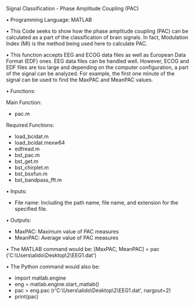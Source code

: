 Signal Classification - Phase Amplitude Coupling (PAC)


•	Programming Language: MATLAB

•	This Code seeks to show how the phase amplitude coupling (PAC) can be calculated as a part of the classification of brain signals. In fact, Modulation Index (MI) is the method being used here to calculate PAC.

•	This function accepts EEG and ECOG data files as well as European Data Format (EDF) ones. 
EEG data files can be handled well. However, ECOG and EDF files are too large and depending on the computer configuration, a part of the signal can be analyzed. For example, the first one minute of the signal can be used to find the MaxPAC and MeanPAC values.

•	Functions:

Main Function:
- pac.m

Required Functions:
-	load_bcidat.m
-	load_bcidat.mexw64
-	edfread.m
-	bst_pac.m
-	bst_get.m
-	bst_chirplet.m
-	bst_bsxfun.m
-	bst_bandpass_fft.m

•	Inputs:
- File name: Including the path name, file name, and extension for the specified file.

•	Outputs:
- MaxPAC: Maximum value of PAC measures
- MeanPAC: Average value of PAC measures

•	The MATLAB command would be:
[MaxPAC, MeanPAC] = pac ('C:\Users\alido\Desktop\2\EEG1.dat')

•	The Python command would also be:
-	import matlab.engine
-	eng = matlab.engine.start_matlab()
-	pac = eng.pac (r'C:\Users\alido\Desktop\2\EEG1.dat', nargout=2)
-	print(pac)

